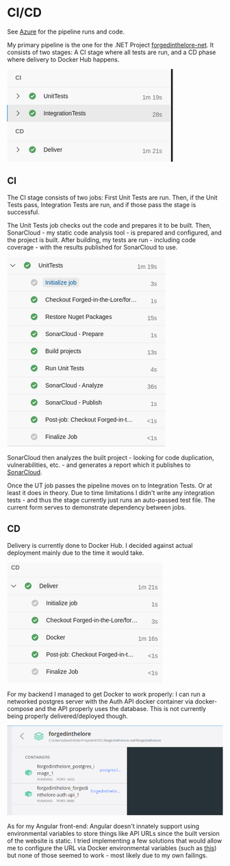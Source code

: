 # CI/CD

See [Azure](https://dev.azure.com/OIBSS-F/Forged%20In%20The%20Lore/_build) for the pipeline runs and code.

My primary pipeline is the one for the .NET Project [forgedinthelore-net](https://dev.azure.com/OIBSS-F/Forged%20In%20The%20Lore/_build?definitionId=23). It consists of two stages: A CI stage where all tests are run, and a CD phase where delivery to Docker Hub happens.

![CI/CD .NET](ci_cd_overview.png)


## CI

The CI stage consists of two jobs: First Unit Tests are run. Then, if the Unit Tests pass, Integration Tests are run, and if those pass the stage is successful.

The Unit Tests job checks out the code and prepares it to be built. Then, SonarCloud - my static code analysis tool - is prepared and configured, and the project is built. After building, my tests are run - including code coverage - with the results published for SonarCloud to use.

![CI - Unit Tests](ci_cd_ut.png)

SonarCloud then analyzes the built project - looking for code duplication, vulnerabilities, etc. - and generates a report which it publishes to [SonarCloud](https://sonarcloud.io/project/overview?id=OIBSS-F_Forged-In-The-Lore).

Once the UT job passes the pipeline moves on to Integration Tests. Or at least it does in theory. Due to time limitations I didn't write any integration tests - and thus the stage currently just runs an auto-passed test file. The current form serves to demonstrate dependency between jobs.

## CD

Delivery is currently done to Docker Hub. I decided against actual deployment mainly due to the time it would take.

![CD - Delivery](ci_cd_delivery.png)

For my backend I managed to get Docker to work properly: I can run a networked postgres server with the Auth API docker container via docker-compose and the API properly uses the database. This is not currently being properly delivered/deployed though.

![Docker Containers](docker_containers.PNG)

As for my Angular front-end: Angular doesn't innately support using environmental variables to store things like API URLs since the built version of the website is static. I tried implementing a few solutions that would allow me to configure the URL via Docker environmental variables (such as [this](https://www.c-sharpcorner.com/blogs/dynamic-configuration-of-angular-api-url-using-docker-compose-yml-file)) but none of those seemed to work - most likely due to my own failings.
